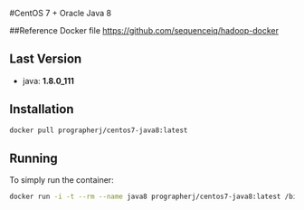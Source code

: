 #CentOS 7 + Oracle Java 8

##Reference Docker file
https://github.com/sequenceiq/hadoop-docker

## Last Version
- java: **1.8.0_111**

## Installation
```sh
docker pull prographerj/centos7-java8:latest
```

## Running
To simply run the container:
```sh
docker run -i -t --rm --name java8 prographerj/centos7-java8:latest /bin/bash
```
